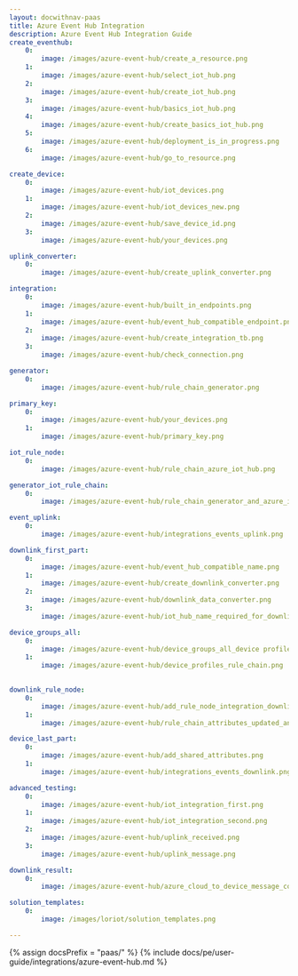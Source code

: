 ```yaml
---
layout: docwithnav-paas
title: Azure Event Hub Integration
description: Azure Event Hub Integration Guide 
create_eventhub: 
    0: 
        image: /images/azure-event-hub/create_a_resource.png
    1:
        image: /images/azure-event-hub/select_iot_hub.png
    2:
        image: /images/azure-event-hub/create_iot_hub.png
    3:
        image: /images/azure-event-hub/basics_iot_hub.png
    4:
        image: /images/azure-event-hub/create_basics_iot_hub.png
    5:
        image: /images/azure-event-hub/deployment_is_in_progress.png
    6:
        image: /images/azure-event-hub/go_to_resource.png

create_device:
    0:
        image: /images/azure-event-hub/iot_devices.png
    1:
        image: /images/azure-event-hub/iot_devices_new.png
    2:
        image: /images/azure-event-hub/save_device_id.png
    3:
        image: /images/azure-event-hub/your_devices.png

uplink_converter:
    0:
        image: /images/azure-event-hub/create_uplink_converter.png

integration:
    0: 
        image: /images/azure-event-hub/built_in_endpoints.png
    1:
        image: /images/azure-event-hub/event_hub_compatible_endpoint.png
    2: 
        image: /images/azure-event-hub/create_integration_tb.png
    3:
        image: /images/azure-event-hub/check_connection.png

generator:
    0: 
        image: /images/azure-event-hub/rule_chain_generator.png

primary_key:
    0: 
        image: /images/azure-event-hub/your_devices.png
    1: 
        image: /images/azure-event-hub/primary_key.png

iot_rule_node:
    0:
        image: /images/azure-event-hub/rule_chain_azure_iot_hub.png

generator_iot_rule_chain:
    0:
        image: /images/azure-event-hub/rule_chain_generator_and_azure_iot_hub.png

event_uplink:
    0:
        image: /images/azure-event-hub/integrations_events_uplink.png

downlink_first_part:
    0:
        image: /images/azure-event-hub/event_hub_compatible_name.png
    1:
        image: /images/azure-event-hub/create_downlink_converter.png
    2:
        image: /images/azure-event-hub/downlink_data_converter.png
    3:
        image: /images/azure-event-hub/iot_hub_name_required_for_downlink.png

device_groups_all:
    0:
        image: /images/azure-event-hub/device_groups_all_device profile.png
    1:
        image: /images/azure-event-hub/device_profiles_rule_chain.png
        

downlink_rule_node:
    0:
        image: /images/azure-event-hub/add_rule_node_integration_downlink.png
    1:
        image: /images/azure-event-hub/rule_chain_attributes_updated_and_downlink.png

device_last_part:
    0:
        image: /images/azure-event-hub/add_shared_attributes.png
    1:
        image: /images/azure-event-hub/integrations_events_downlink.png

advanced_testing:
    0:
        image: /images/azure-event-hub/iot_integration_first.png
    1:
        image: /images/azure-event-hub/iot_integration_second.png
    2:
        image: /images/azure-event-hub/uplink_received.png
    3:
        image: /images/azure-event-hub/uplink_message.png

downlink_result:
    0:
        image: /images/azure-event-hub/azure_cloud_to_device_message_count.png

solution_templates:
    0:
        image: /images/loriot/solution_templates.png

---
```

{% assign docsPrefix = "paas/" %}
{% include docs/pe/user-guide/integrations/azure-event-hub.md %}
